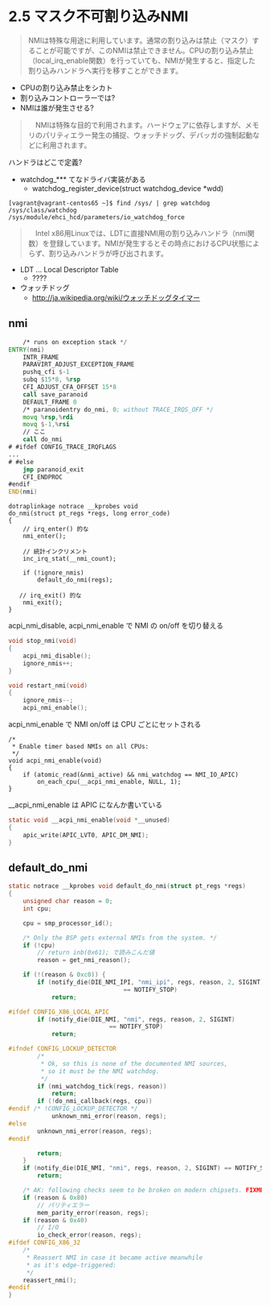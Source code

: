 # 2.5 マスク不可割り込みNMI

> NMIは特殊な用途に利用しています。通常の割り込みは禁止（マスク）することが可能ですが、このNMIは禁止できません。CPUの割り込み禁止（local_irq_enable関数）を行っていても、NMIが発生すると、指定した割り込みハンドラへ実行を移すことができます。

 * CPUの割り込み禁止をシカト
 * 割り込みコントローラーでは?
 * NMIは誰が発生させる?

>　NMIは特殊な目的で利用されます。ハードウェアに依存しますが、メモリのパリティエラー発生の捕捉、ウォッチドッグ、デバッガの強制起動などに利用されます。

ハンドラはどこで定義?

 * watchdog_*** てなドライバ実装がある
   * watchdog_register_device(struct watchdog_device *wdd)

```
[vagrant@vagrant-centos65 ~]$ find /sys/ | grep watchdog
/sys/class/watchdog
/sys/module/ehci_hcd/parameters/io_watchdog_force
```

>　Intel x86用Linuxでは、LDTに直接NMI用の割り込みハンドラ（nmi関数）を登録しています。NMIが発生するとその時点におけるCPU状態によらず、割り込みハンドラが呼び出されます。

 * LDT ... Local Descriptor Table
   * ????
 * ウォッチドッグ
   * http://ja.wikipedia.org/wiki/ウォッチドッグタイマー

## nmi

```asm
	/* runs on exception stack */
ENTRY(nmi)
	INTR_FRAME
	PARAVIRT_ADJUST_EXCEPTION_FRAME
	pushq_cfi $-1
	subq $15*8, %rsp
	CFI_ADJUST_CFA_OFFSET 15*8
	call save_paranoid
	DEFAULT_FRAME 0
	/* paranoidentry do_nmi, 0; without TRACE_IRQS_OFF */
	movq %rsp,%rdi
	movq $-1,%rsi
    // ここ
	call do_nmi
# #ifdef CONFIG_TRACE_IRQFLAGS
...
# #else
	jmp paranoid_exit
	CFI_ENDPROC
#endif
END(nmi)
```

```
dotraplinkage notrace __kprobes void
do_nmi(struct pt_regs *regs, long error_code)
{
    // irq_enter() 的な
	nmi_enter();

    // 統計インクリメント
	inc_irq_stat(__nmi_count);

	if (!ignore_nmis)
		default_do_nmi(regs);

   // irq_exit() 的な
	nmi_exit();
}
```

acpi_nmi_disable, acpi_nmi_enable で NMI の on/off を切り替える

```c
void stop_nmi(void)
{
	acpi_nmi_disable();
	ignore_nmis++;
}

void restart_nmi(void)
{
	ignore_nmis--;
	acpi_nmi_enable();
```

acpi_nmi_enable で NMI on/off は CPU ごとにセットされる

```
/*
 * Enable timer based NMIs on all CPUs:
 */
void acpi_nmi_enable(void)
{
	if (atomic_read(&nmi_active) && nmi_watchdog == NMI_IO_APIC)
		on_each_cpu(__acpi_nmi_enable, NULL, 1);
}
```

__acpi_nmi_enable は APIC になんか書いている

```c
static void __acpi_nmi_enable(void *__unused)
{
	apic_write(APIC_LVT0, APIC_DM_NMI);
}
```

## default_do_nmi

```c
static notrace __kprobes void default_do_nmi(struct pt_regs *regs)
{
	unsigned char reason = 0;
	int cpu;

	cpu = smp_processor_id();

	/* Only the BSP gets external NMIs from the system. */
	if (!cpu)
       	// return inb(0x61); で読みこんだ値
		reason = get_nmi_reason();

	if (!(reason & 0xc0)) {
		if (notify_die(DIE_NMI_IPI, "nmi_ipi", regs, reason, 2, SIGINT)
								== NOTIFY_STOP)
			return;

#ifdef CONFIG_X86_LOCAL_APIC
		if (notify_die(DIE_NMI, "nmi", regs, reason, 2, SIGINT)
							== NOTIFY_STOP)
			return;

#ifndef CONFIG_LOCKUP_DETECTOR
		/*
		 * Ok, so this is none of the documented NMI sources,
		 * so it must be the NMI watchdog.
		 */
		if (nmi_watchdog_tick(regs, reason))
			return;
		if (!do_nmi_callback(regs, cpu))
#endif /* !CONFIG_LOCKUP_DETECTOR */
			unknown_nmi_error(reason, regs);
#else
		unknown_nmi_error(reason, regs);
#endif

		return;
	}
	if (notify_die(DIE_NMI, "nmi", regs, reason, 2, SIGINT) == NOTIFY_STOP)
		return;

	/* AK: following checks seem to be broken on modern chipsets. FIXME */
	if (reason & 0x80)
        // パリティエラー
		mem_parity_error(reason, regs);
	if (reason & 0x40)
        // I/O 
		io_check_error(reason, regs);
#ifdef CONFIG_X86_32
	/*
	 * Reassert NMI in case it became active meanwhile
	 * as it's edge-triggered:
	 */
	reassert_nmi();
#endif
}
```